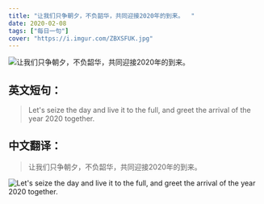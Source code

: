 ```yaml
---
title: "让我们只争朝夕，不负韶华，共同迎接2020年的到来。	"
date: 2020-02-08
tags: ["每日一句"]
cover: "https://i.imgur.com/ZBXSFUK.jpg"
---
```


![让我们只争朝夕，不负韶华，共同迎接2020年的到来。	](https://i.imgur.com/K5O1rwm.jpg)

## 英文短句：
> Let's seize the day and live it to the full, and greet the arrival of the year 2020 together.

<!--more-->

## 中文翻译：
> 让我们只争朝夕，不负韶华，共同迎接2020年的到来。	

![Let's seize the day and live it to the full, and greet the arrival of the year 2020 together.](https://i.imgur.com/uucIHzh.jpg)

